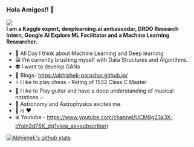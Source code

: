 ### Hola Amigos!! 👋
![](https://komarev.com/ghpvc/?username=abhishek-parashar)
<br>
**I am a Kaggle expert, deeplearning.ai ambassodar, DRDO Research Intern, Google AI Explore ML Facilitator and a Machine Learning Researcher.**
- :thought_balloon: All Day I think about Machine Learning and Deep learning
- :grin: I’m currently brushing myself with Data Structures and Algorithms.
- :alien: I want to develop GANs 
- :page_with_curl: Blogs- https://abhishek-parashar.github.io/
- ⚡ I like to play chess - Rating of 1532 Class C Master
- :guitar: I like to Play guitar and have a deep understanding of musical notations :notes: 
- :telescope: Astronomy and Astrophysics excites me. 
- :pizza: is :heart:
- :snowflake: Youtube -  https://www.youtube.com/channel/UCM8g23a3X-cYaIn3d7SK_dg?view_as=subscriber)

[![Abhishek's github stats](https://github-readme-stats.vercel.app/api?username=abhishek-parashar)](https://github.com/abhishek-parashar/github-readme-stats)

